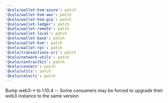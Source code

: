 ```yaml
---
'@celo/wallet-hsm-azure': patch
'@celo/wallet-hsm-aws': patch
'@celo/wallet-hsm-gcp': patch
'@celo/wallet-ledger': patch
'@celo/wallet-remote': patch
'@celo/wallet-local': patch
'@celo/wallet-base': patch
'@celo/wallet-hsm': patch
'@celo/wallet-rpc': patch
'@celo/transactions-uri': patch
'@celo/network-utils': patch
'@celo/contractkit': patch
'@celo/connect': patch
'@celo/utils': patch
'@celo/celocli': patch
---
```


Bump web3-\* to 1.10.4 -- Some consumers may be forced to upgrade their web3 instance to the same version 
